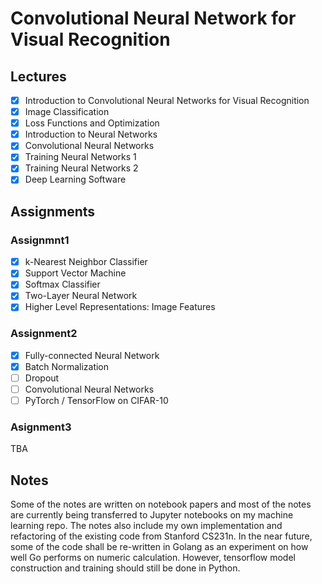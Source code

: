 # Convolutional Neural Network for Visual Recognition
## Lectures
- [x] Introduction to Convolutional Neural Networks for Visual Recognition
- [x] Image Classification
- [x] Loss Functions and Optimization
- [x] Introduction to Neural Networks
- [x] Convolutional Neural Networks
- [x] Training Neural Networks 1
- [x] Training Neural Networks 2
- [x] Deep Learning Software

## Assignments
### Assignmnt1
- [x] k-Nearest Neighbor Classifier
- [x] Support Vector Machine
- [x] Softmax Classifier
- [x] Two-Layer Neural Network
- [x] Higher Level Representations: Image Features

### Assignment2
- [x] Fully-connected Neural Network
- [x] Batch Normalization
- [ ] Dropout
- [ ] Convolutional Neural Networks
- [ ] PyTorch / TensorFlow on CIFAR-10

### Asignment3
TBA

## Notes
Some of the notes are written on notebook papers and most of the notes are currently being transferred to Jupyter notebooks on my machine learning repo. The notes also include my own implementation and refactoring of the existing code from Stanford CS231n. In the near future, some of the code shall be re-written in Golang as an experiment on how well Go performs on numeric calculation. However, tensorflow model construction and training should still be done in Python.
